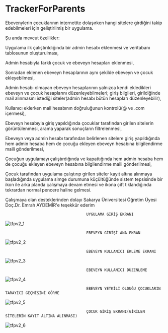 # TrackerForParents
Ebevenylerin çocuklarının internettte dolaşırken hangi sitelere girdiğini takip edebilmeleri için geliştirilmiş bir uygulama.

Şu anda mevcut özellikler:

Uygulama ilk çalıştırıldığında bir admin hesabı eklenmesi ve veritabanı tablosunun oluşturulması,

Admin hesabıyla farklı çocuk ve ebeveyn hesapları eklenmesi,

Sonradan eklenen ebeveyn hesaplarının aynı şekilde ebeveyn ve çocuk ekleyebilmesi,

Admin hesabı olmayan ebeveyn hesaplarının yalnızca kendi ekledikleri ebeveyn ve çocuk hesaplarını düzenleyebilmeleri; giriş bilgileri, girildiğinde mail alınmasını istediği siteler(admin hesabı bütün hesapları düzenleyebilir),

Kullanıcı eklerken mail hesabının doğruluğunun kontrolü(@ ve .com içermesi),

Ebeveyn hesabıyla giriş yapıldığında çocuklar tarafından girilen sitelerin görüntülenmesi, arama yaparak sonuçların filtrelenmesi,

Ebeveyn veya admin hesabı tarafından belirlenen sitelere giriş yapıldığında hem admin hesaba hem de çocuğu ekleyen ebeveyn hesabına bilgilendirme maili gönderilmesi,

Çocuğun uygulamayı çalıştırdığında ve kapattığında  hem admin hesaba hem de çocuğu ekleyen ebeveyn hesabına bilgilendirme maili gönderilmesi,

Çocuk tarafından uygulama çalıştırıp girilen siteler kayıt altına alınmaya başladığında uygulama simge durumuna küçültüğünde sistem tepsisinde bir ikon ile arka planda çalışmaya devam etmesi ve ikona çift tıklandığında tekrardan normal pencere haline gelmesi.


Çalışmaya olan desteklerinden dolayı Sakarya Üniversitesi Öğretim Üyesi Doç.Dr. Emrah AYDEMİR'e teşekkür ederim


                                        UYGULAMA GİRİŞ EKRANI
![tfpv2_1](https://user-images.githubusercontent.com/120279867/229456861-00c76180-10f0-47bf-862d-7cde9b170aee.png)


                                        EBEVEYN GİRİŞİ ANA EKRAN
![tfpv2_2](https://user-images.githubusercontent.com/120279867/229457027-2ce2381f-1454-45c2-b2b0-34c2a1491f59.png)


                                        EBEVEYN KULLANICI EKLEME EKRANI
![tfpv2_3](https://user-images.githubusercontent.com/120279867/229457137-bd73d28e-7695-4b0b-b51c-5c1e19ccb2df.png)

                                        EBEVEYN KULLANICI DÜZENLEME
![tfpv2_4](https://user-images.githubusercontent.com/120279867/229457379-0b530045-fd53-4928-875d-31a88771a58b.png)

                                        EBEVEYN YETKİLİ OLDUĞU ÇOCUKLARIN TARAYICI GEÇMİŞİNİ GÖRME
![tfpv2_5](https://user-images.githubusercontent.com/120279867/229457590-38ee06ac-efbd-4ed4-a9ef-1d5efef34daf.png)
                                        
                                        ÇOCUK GİRİŞ EKRANI(GİRİLEN SİTELERİN KAYIT ALTINA ALINMASI)
![tfpv2_6](https://user-images.githubusercontent.com/120279867/229457629-c971a683-e215-4368-9a62-41001cc57c28.png)
